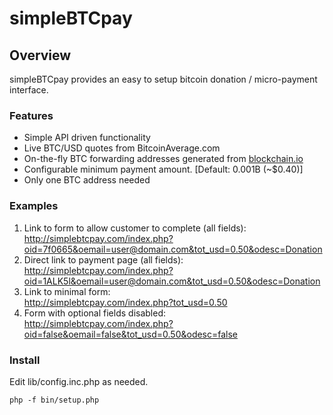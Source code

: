 simpleBTCpay
============

## Overview
simpleBTCpay provides an easy to setup bitcoin donation / micro-payment interface.  

### Features
- Simple API driven functionality
- Live BTC/USD quotes from BitcoinAverage.com
- On-the-fly BTC forwarding addresses generated from [blockchain.io](https://blockchain.info/api/api_receive)
- Configurable minimum payment amount. [Default: 0.001B (~$0.40)]
- Only one BTC address needed


### Examples
1. Link to form to allow customer to complete (all fields):  
<http://simplebtcpay.com/index.php?oid=7f0665&oemail=user@domain.com&tot_usd=0.50&odesc=Donation>
1. Direct link to payment page (all fields):  
<http://simplebtcpay.com/index.php?oid=1ALK5l&oemail=user@domain.com&tot_usd=0.50&odesc=Donation>
1. Link to minimal form:  
<http://simplebtcpay.com/index.php?tot_usd=0.50>
1. Form with optional fields disabled:  
<http://simplebtcpay.com/index.php?oid=false&oemail=false&tot_usd=0.50&odesc=false>

### Install

Edit lib/config.inc.php as needed.

```
php -f bin/setup.php
```

